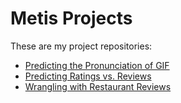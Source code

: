 # Metis Projects

These are my project repositories:

- [Predicting the Pronunciation of GIF](predicting_pronunciation_of_GIF)
- [Predicting Ratings vs. Reviews](predicting_ratings_reviews)
- [Wrangling with Restaurant Reviews](wrangling_with_restaurant_reviews)
